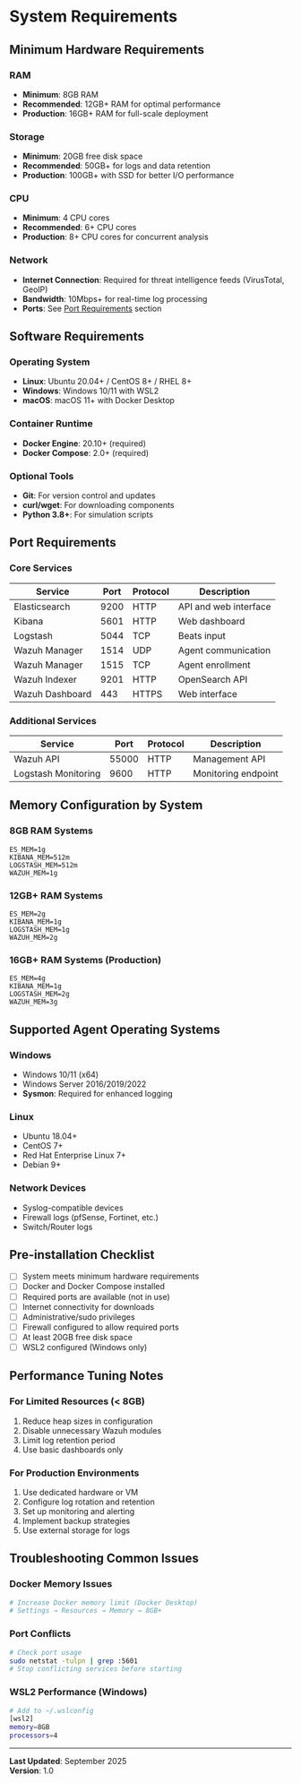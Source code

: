 # System Requirements

## Minimum Hardware Requirements

### RAM
- **Minimum**: 8GB RAM
- **Recommended**: 12GB+ RAM for optimal performance
- **Production**: 16GB+ RAM for full-scale deployment

### Storage
- **Minimum**: 20GB free disk space
- **Recommended**: 50GB+ for logs and data retention
- **Production**: 100GB+ with SSD for better I/O performance

### CPU
- **Minimum**: 4 CPU cores
- **Recommended**: 6+ CPU cores
- **Production**: 8+ CPU cores for concurrent analysis

### Network
- **Internet Connection**: Required for threat intelligence feeds (VirusTotal, GeoIP)
- **Bandwidth**: 10Mbps+ for real-time log processing
- **Ports**: See [Port Requirements](#port-requirements) section

## Software Requirements

### Operating System
- **Linux**: Ubuntu 20.04+ / CentOS 8+ / RHEL 8+
- **Windows**: Windows 10/11 with WSL2
- **macOS**: macOS 11+ with Docker Desktop

### Container Runtime
- **Docker Engine**: 20.10+ (required)
- **Docker Compose**: 2.0+ (required)

### Optional Tools
- **Git**: For version control and updates
- **curl/wget**: For downloading components
- **Python 3.8+**: For simulation scripts

## Port Requirements

### Core Services
| Service | Port | Protocol | Description |
|---------|------|----------|-------------|
| Elasticsearch | 9200 | HTTP | API and web interface |
| Kibana | 5601 | HTTP | Web dashboard |
| Logstash | 5044 | TCP | Beats input |
| Wazuh Manager | 1514 | UDP | Agent communication |
| Wazuh Manager | 1515 | TCP | Agent enrollment |
| Wazuh Indexer | 9201 | HTTP | OpenSearch API |
| Wazuh Dashboard | 443 | HTTPS | Web interface |

### Additional Services
| Service | Port | Protocol | Description |
|---------|------|----------|-------------|
| Wazuh API | 55000 | HTTP | Management API |
| Logstash Monitoring | 9600 | HTTP | Monitoring endpoint |

## Memory Configuration by System

### 8GB RAM Systems
```env
ES_MEM=1g
KIBANA_MEM=512m
LOGSTASH_MEM=512m
WAZUH_MEM=1g
```

### 12GB+ RAM Systems
```env
ES_MEM=2g
KIBANA_MEM=1g
LOGSTASH_MEM=1g
WAZUH_MEM=2g
```

### 16GB+ RAM Systems (Production)
```env
ES_MEM=4g
KIBANA_MEM=1g
LOGSTASH_MEM=2g
WAZUH_MEM=3g
```

## Supported Agent Operating Systems

### Windows
- Windows 10/11 (x64)
- Windows Server 2016/2019/2022
- **Sysmon**: Required for enhanced logging

### Linux
- Ubuntu 18.04+
- CentOS 7+
- Red Hat Enterprise Linux 7+
- Debian 9+

### Network Devices
- Syslog-compatible devices
- Firewall logs (pfSense, Fortinet, etc.)
- Switch/Router logs

## Pre-installation Checklist

- [ ] System meets minimum hardware requirements
- [ ] Docker and Docker Compose installed
- [ ] Required ports are available (not in use)
- [ ] Internet connectivity for downloads
- [ ] Administrative/sudo privileges
- [ ] Firewall configured to allow required ports
- [ ] At least 20GB free disk space
- [ ] WSL2 configured (Windows only)

## Performance Tuning Notes

### For Limited Resources (< 8GB)
1. Reduce heap sizes in configuration
2. Disable unnecessary Wazuh modules
3. Limit log retention period
4. Use basic dashboards only

### For Production Environments
1. Use dedicated hardware or VM
2. Configure log rotation and retention
3. Set up monitoring and alerting
4. Implement backup strategies
5. Use external storage for logs

## Troubleshooting Common Issues

### Docker Memory Issues
```bash
# Increase Docker memory limit (Docker Desktop)
# Settings → Resources → Memory → 8GB+
```

### Port Conflicts
```bash
# Check port usage
sudo netstat -tulpn | grep :5601
# Stop conflicting services before starting
```

### WSL2 Performance (Windows)
```bash
# Add to ~/.wslconfig
[wsl2]
memory=8GB
processors=4
```

---
**Last Updated**: September 2025  
**Version**: 1.0